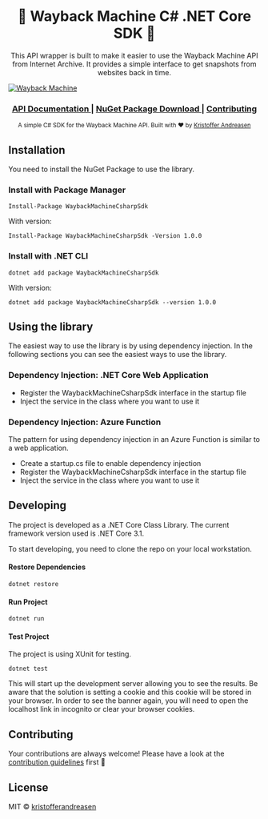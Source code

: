 <div align="center">
  <h1>💾 Wayback Machine C# .NET Core SDK 💾</h1>
</div>
<div align="center">
  This API wrapper is built to make it easier to use the Wayback Machine API from Internet Archive.
  It provides a simple interface to get snapshots from websites back in time.
</div>

[![Wayback Machine](https://github.com/kristofferandreasen/wayback-machine-csharp-sdk/workflows/mainworkflow/badge.svg)](https://github.com/kristofferandreasen/wayback-machine-csharp-sdk/actions)

<div align="center">
  <h3>
    <a href="https://archive.org/help/wayback_api.php">
      API Documentation
    </a>
    <span> | </span>
    <a href="https://www.nuget.org/packages/WaybackMachineCsharpSdk/">
      NuGet Package Download
    </a>
    <span> | </span>
    <a href="https://github.com/kristofferandreasen/wayback-machine-csharp-sdk#contributing">
      Contributing
    </a>
  </h3>
</div>

<div align="center">
  <sub>A simple C# SDK for the Wayback Machine API. Built with ❤︎ by
  <a href="https://github.com/kristofferandreasen">Kristoffer Andreasen</a>
</div>

## Installation

You need to install the NuGet Package to use the library.

### Install with Package Manager

```
Install-Package WaybackMachineCsharpSdk
```

With version:

```
Install-Package WaybackMachineCsharpSdk -Version 1.0.0
```

### Install with .NET CLI

```
dotnet add package WaybackMachineCsharpSdk
```

With version:

```
dotnet add package WaybackMachineCsharpSdk --version 1.0.0
```

## Using the library

The easiest way to use the library is by using dependency injection.
In the following sections you can see the easiest ways to use the library.

### Dependency Injection: .NET Core Web Application

* Register the WaybackMachineCsharpSdk interface in the startup file
* Inject the service in the class where you want to use it

### Dependency Injection: Azure Function

The pattern for using dependency injection in an Azure Function is similar to a web application.

* Create a startup.cs file to enable dependency injection
* Register the WaybackMachineCsharpSdk interface in the startup file
* Inject the service in the class where you want to use it

## Developing

The project is developed as a .NET Core Class Library.
The current framework version used is .NET Core 3.1.

To start developing, you need to clone the repo on your local workstation.

#### Restore Dependencies

```
dotnet restore
```

#### Run Project

```
dotnet run
```

#### Test Project

The project is using XUnit for testing.

```
dotnet test
```

This will start up the development server allowing you to see the results.
Be aware that the solution is setting a cookie and this cookie will be stored in your browser.
In order to see the banner again, you will need to open the localhost link in incognito or clear your browser cookies.

## Contributing

Your contributions are always welcome!
Please have a look at the [contribution guidelines](https://github.com/kristofferandreasen/wayback-machine-csharp-sdk/blob/master/CONTRIBUTING.md) first 🎉

## License

MIT © [kristofferandreasen](https://github.com/kristofferandreasen)